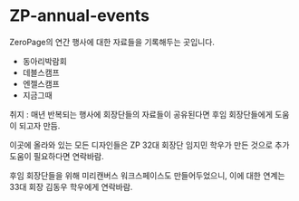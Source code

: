 # ZP-annual-events
ZeroPage의 연간 행사에 대한 자료들을 기록해두는 곳입니다. 

- 동아리박람회
- 데블스캠프
- 엔젤스캠프
- 지금그때


취지 : 매년 반복되는 행사에 회장단들의 자료들이 공유된다면 후임 회장단들에게 도움이 되고자 만듬.  

이곳에 올라와 있는 모든 디자인들은 ZP 32대 회장단 임지민 학우가 만든 것으로 추가 도움이 필요하다면 연락바람.  

후임 회장단들을 위해 미리캔버스 워크스페이스도 만들어두었으니, 이에 대한 연계는 33대 회장 김동우 학우에게 연락바람.
